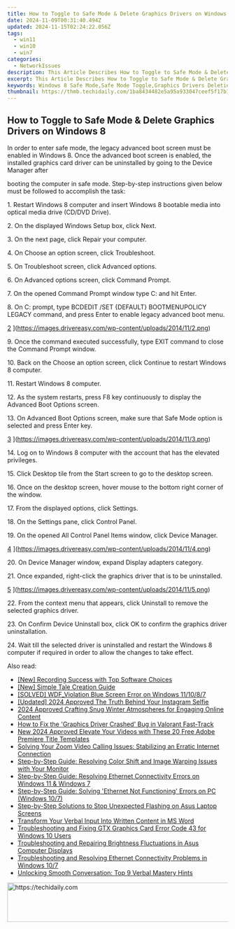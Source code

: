 ```yaml
---
title: How to Toggle to Safe Mode & Delete Graphics Drivers on Windows 8
date: 2024-11-09T00:31:40.494Z
updated: 2024-11-15T02:24:22.056Z
tags:
  - win11
  - win10
  - win7
categories:
  - NetworkIssues
description: This Article Describes How to Toggle to Safe Mode & Delete Graphics Drivers on Windows 8
excerpt: This Article Describes How to Toggle to Safe Mode & Delete Graphics Drivers on Windows 8
keywords: Windows 8 Safe Mode,Safe Mode Toggle,Graphics Drivers Deletion Windows 8,Windows Graphics Driver Reset,Safe Mode Windows 8 Troubleshooting,Windows Drivers Uninstall Guide,Safe Mode Boot Procedure Windows 8
thumbnail: https://thmb.techidaily.com/1ba8434482e5a95a933047ceef5f17b18e8ca4e1285ed40b4bdaada044e82ad5.jpg
---
```


## How to Toggle to Safe Mode & Delete Graphics Drivers on Windows 8

 In order to enter safe mode, the legacy advanced boot screen must be enabled in Windows 8\. Once the advanced boot screen is enabled, the installed graphics card driver can be uninstalled by going to the Device Manager after

 booting the computer in safe mode. Step-by-step instructions given below must be followed to accomplish the task:

  1\. Restart Windows 8 computer and insert Windows 8 bootable media into optical media drive (CD/DVD Drive).

  2\. On the displayed Windows Setup box, click Next.

  3\. On the next page, click Repair your computer.

  4\. On Choose an option screen, click Troubleshoot.

  5\. On Troubleshoot screen, click Advanced options.

  6\. On Advanced options screen, click Command Prompt.

  7\. On the opened Command Prompt window type C: and hit Enter.

  8\. On C: prompt, type BCDEDIT /SET {DEFAULT} BOOTMENUPOLICY LEGACY command, and press Enter to enable legacy advanced boot menu.

 [2](https://images.drivereasy.com/wp-content/uploads/2014/11/2.png) ](https://images.drivereasy.com/wp-content/uploads/2014/11/2.png)

 9\. Once the command executed successfully, type EXIT command to close the Command Prompt window.

  10\. Back on the Choose an option screen, click Continue to restart Windows 8 computer.

 11\. Restart Windows 8 computer.

  12\. As the system restarts, press F8 key continuously to display the Advanced Boot Options screen.

  13\. On Advanced Boot Options screen, make sure that Safe Mode option is selected and press Enter key.

 [3](https://images.drivereasy.com/wp-content/uploads/2014/11/3.png) ](https://images.drivereasy.com/wp-content/uploads/2014/11/3.png)

  14\. Log on to Windows 8 computer with the account that has the elevated privileges.

  15\. Click Desktop tile from the Start screen to go to the desktop screen.

  16\. Once on the desktop screen, hover mouse to the bottom right corner of the window.

  17\. From the displayed options, click Settings.

 18\. On the Settings pane, click Control Panel.

  19\. On the opened All Control Panel Items window, click Device Manager.

[4](https://images.drivereasy.com/wp-content/uploads/2014/11/4.png) ](https://images.drivereasy.com/wp-content/uploads/2014/11/4.png)

 20\. On Device Manager window, expand Display adapters category.

  21\. Once expanded, right-click the graphics driver that is to be uninstalled.

[5](https://images.drivereasy.com/wp-content/uploads/2014/11/5.png) ](https://images.drivereasy.com/wp-content/uploads/2014/11/5.png)

 22\. From the context menu that appears, click Uninstall to remove the selected graphics driver.

  23\. On Confirm Device Uninstall box, click OK to confirm the graphics driver uninstallation.

  24\. Wait till the selected driver is uninstalled and restart the Windows 8 computer if required in order to allow the changes to take effect.

<ins class="adsbygoogle"
     style="display:block"
     data-ad-format="autorelaxed"
     data-ad-client="ca-pub-7571918770474297"
     data-ad-slot="1223367746"></ins>

<ins class="adsbygoogle"
     style="display:block"
     data-ad-client="ca-pub-7571918770474297"
     data-ad-slot="8358498916"
     data-ad-format="auto"
     data-full-width-responsive="true"></ins>

<span class="atpl-alsoreadstyle">Also read:</span>
<div><ul>
<li><a href="https://digital-screen-recording.techidaily.com/new-recording-success-with-top-software-choices/"><u>[New] Recording Success with Top Software Choices</u></a></li>
<li><a href="https://fox-cloud.techidaily.com/new-simple-tale-creation-guide/"><u>[New] Simple Tale Creation Guide</u></a></li>
<li><a href="https://network-issues.techidaily.com/solved-wdfviolation-blue-screen-error-on-windows-111087/"><u>[SOLVED] WDF_Violation Blue Screen Error on Windows 11/10/8/7</u></a></li>
<li><a href="https://instagram-video-recordings.techidaily.com/updated-2024-approved-the-truth-behind-your-instagram-selfie/"><u>[Updated] 2024 Approved The Truth Behind Your Instagram Selfie</u></a></li>
<li><a href="https://youtube-videos.techidaily.com/2024-approved-crafting-snug-winter-atmospheres-for-engaging-online-content/"><u>2024 Approved Crafting Snug Winter Atmospheres for Engaging Online Content</u></a></li>
<li><a href="https://win-able.techidaily.com/how-to-fix-the-graphics-driver-crashed-bug-in-valorant-fast-track/"><u>How to Fix the 'Graphics Driver Crashed' Bug in Valorant Fast-Track</u></a></li>
<li><a href="https://ai-video-tools.techidaily.com/new-2024-approved-elevate-your-videos-with-these-20-free-adobe-premiere-title-templates/"><u>New 2024 Approved Elevate Your Videos with These 20 Free Adobe Premiere Title Templates</u></a></li>
<li><a href="https://network-issues.techidaily.com/solving-your-zoom-video-calling-issues-stabilizing-an-erratic-internet-connection/"><u>Solving Your Zoom Video Calling Issues: Stabilizing an Erratic Internet Connection</u></a></li>
<li><a href="https://technical-tips.techidaily.com/step-by-step-guide-resolving-color-shift-and-image-warping-issues-with-your-monitor/"><u>Step-by-Step Guide: Resolving Color Shift and Image Warping Issues with Your Monitor</u></a></li>
<li><a href="https://network-issues.techidaily.com/step-by-step-guide-resolving-ethernet-connectivity-errors-on-windows-11-and-windows-7/"><u>Step-by-Step Guide: Resolving Ethernet Connectivity Errors on Windows 11 & Windows 7</u></a></li>
<li><a href="https://network-issues.techidaily.com/step-by-step-guide-solving-ethernet-not-functioning-errors-on-pc-windows-107/"><u>Step-by-Step Guide: Solving 'Ethernet Not Functioning' Errors on PC (Windows 10/7)</u></a></li>
<li><a href="https://network-issues.techidaily.com/step-by-step-solutions-to-stop-unexpected-flashing-on-asus-laptop-screens/"><u>Step-by-Step Solutions to Stop Unexpected Flashing on Asus Laptop Screens</u></a></li>
<li><a href="https://extra-lessons.techidaily.com/transform-your-verbal-input-into-written-content-in-ms-word/"><u>Transform Your Verbal Input Into Written Content in MS Word</u></a></li>
<li><a href="https://network-issues.techidaily.com/troubleshooting-and-fixing-gtx-graphics-card-error-code-43-for-windows-10-users/"><u>Troubleshooting and Fixing GTX Graphics Card Error Code 43 for Windows 10 Users</u></a></li>
<li><a href="https://network-issues.techidaily.com/troubleshooting-and-repairing-brightness-fluctuations-in-asus-computer-displays/"><u>Troubleshooting and Repairing Brightness Fluctuations in Asus Computer Displays</u></a></li>
<li><a href="https://network-issues.techidaily.com/troubleshooting-and-resolving-ethernet-connectivity-problems-in-windows-107/"><u>Troubleshooting and Resolving Ethernet Connectivity Problems in Windows 10/7</u></a></li>
<li><a href="https://mondly-stories.techidaily.com/unlocking-smooth-conversation-top-9-verbal-mastery-hints/"><u>Unlocking Smooth Conversation: Top 9 Verbal Mastery Hints</u></a></li>
</ul></div>

<!-- affiliate ads begin -->
<a href="https://smilemakers.pxf.io/c/5597632/2123899/26106" target="_top" id="2123899">
  <img src="//a.impactradius-go.com/display-ad/26106-2123899" border="0" alt="https://techidaily.com" width="728" height="90"/>
</a>
<img height="0" width="0" src="https://smilemakers.pxf.io/i/5597632/2123899/26106" style="position:absolute;visibility:hidden;" border="0" />
<!-- affiliate ads end -->

